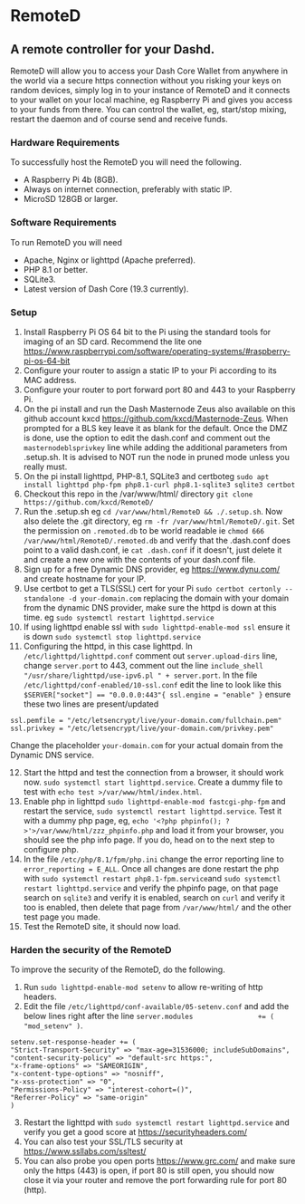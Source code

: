 # RemoteD


## A remote controller for your Dashd.



RemoteD will allow you to access your Dash Core Wallet from anywhere in the world via a secure https connection without you risking your keys on random devices, simply log in to your instance of RemoteD and it connects to your wallet on your local machine, eg Raspberry Pi and gives you access to your funds from there.  You can control the wallet, eg, start/stop mixing, restart the daemon and of course send and receive funds.


### Hardware Requirements

To successfully host the RemoteD you will need the following.

- A Raspberry Pi 4b (8GB).
- Always on internet connection, preferably with static IP.
- MicroSD 128GB or larger.


### Software Requirements

To run RemoteD you will need

- Apache, Nginx or lighttpd (Apache preferred).
- PHP 8.1 or better.
- SQLite3.
- Latest version of Dash Core (19.3 currently).


### Setup

1. Install Raspberry Pi OS 64 bit to the Pi using the standard tools for imaging of an SD card. Recommend the lite one https://www.raspberrypi.com/software/operating-systems/#raspberry-pi-os-64-bit
2. Configure your router to assign a static IP to your Pi according to its MAC address.
3. Configure your router to port forward port 80 and 443 to your Raspberry Pi.
4. On the pi install and run the Dash Masternode Zeus also available on this github account kxcd https://github.com/kxcd/Masternode-Zeus.  When prompted for a BLS key leave it as blank for the default.  Once the DMZ is done, use the option to edit the dash.conf and comment out the `masternodeblsprivkey` line while adding the additional parameters from .setup.sh.  It is advised to NOT run the node in pruned mode unless you really must.
5. On the pi install lighttpd, PHP-8.1, SQLite3 and certboteg `sudo apt install lighttpd php-fpm php8.1-curl php8.1-sqlite3 sqlite3 certbot`
6. Checkout this repo in the /var/www/html/ directory `git clone https://github.com/kxcd/RemoteD/`
7. Run the .setup.sh eg `cd /var/www/html/RemoteD && ./.setup.sh`.  Now also delete the .git directory, eg `rm -fr /var/www/html/RemoteD/.git`. Set the permission on `.remoted.db` to be world readable ie `chmod 666 /var/www/html/RemoteD/.remoted.db` and verify that the .dash.conf does point to a valid dash.conf, ie `cat .dash.conf` if it doesn't, just delete it and create a new one with the contents of your dash.conf file.
8. Sign up for a free Dynamic DNS provider, eg https://www.dynu.com/ and create hostname for your IP.
9. Use certbot to get a TLS(SSL) cert for your Pi `sudo certbot certonly --standalone -d your-domain.com` replacing the domain with your domain from the dynamic DNS provider, make sure the httpd is down at this time. eg `sudo systemctl restart lighttpd.service`
10. If using lighttpd enable ssl with `sudo lighttpd-enable-mod ssl` ensure it is down `sudo systemctl stop lighttpd.service`
11. Configuring the httpd, in this case lighttpd. In `/etc/lighttpd/lighttpd.conf` comment out `server.upload-dirs` line, change `server.port` to 443, comment out the line `include_shell "/usr/share/lighttpd/use-ipv6.pl " + server.port`.  In the file `/etc/lighttpd/conf-enabled/10-ssl.conf` edit the line to look like this `$SERVER["socket"] == "0.0.0.0:443"{ ssl.engine = "enable" }` ensure these two lines are present/updated

```
ssl.pemfile = "/etc/letsencrypt/live/your-domain.com/fullchain.pem"
ssl.privkey = "/etc/letsencrypt/live/your-domain.com/privkey.pem"
```

Change the placeholder `your-domain.com` for your actual domain from the Dynamic DNS service.


12. Start the httpd and test the connection from a browser, it should work now. `sudo systemctl start lighttpd.service`.  Create a dummy file to test with `echo test >/var/www/html/index.html`.
13. Enable php in lighttpd `sudo lighttpd-enable-mod fastcgi-php-fpm` and restart the service, `sudo systemctl restart lighttpd.service`. Test it with a dummy php page, eg, `echo '<?php phpinfo(); ?>'>/var/www/html/zzz_phpinfo.php` and load it from your browser, you should see the php info page.  If you do, head on to the next step to configure php.
14. In the file `/etc/php/8.1/fpm/php.ini` change the error reporting line to `error_reporting = E_ALL`. Once all changes are done restart the php with `sudo systemctl restart php8.1-fpm.service`and `sudo systemctl restart lighttpd.service`  and verify the phpinfo page, on that page search on `sqlite3` and verify it is enabled, search on `curl` and verify it too is enabled, then delete that page from `/var/www/html/` and the other test page you made.
15. Test the RemoteD site, it should now load.


### Harden the security of the RemoteD

To improve the security of the RemoteD, do the following.

1. Run `sudo lighttpd-enable-mod setenv` to allow re-writing of http headers.
2. Edit the file `/etc/lighttpd/conf-available/05-setenv.conf` and add the below lines right after the line `server.modules                += ( "mod_setenv" )`.

```
setenv.set-response-header += (
"Strict-Transport-Security" => "max-age=31536000; includeSubDomains",
"content-security-policy" => "default-src https:",
"x-frame-options" => "SAMEORIGIN",
"x-content-type-options" => "nosniff",
"x-xss-protection" => "0",
"Permissions-Policy" => "interest-cohort=()",
"Referrer-Policy" => "same-origin"
)
```

3. Restart the lighttpd with `sudo systemctl restart lighttpd.service` and verify you get a good score at https://securityheaders.com/
4. You can also test your SSL/TLS security at https://www.ssllabs.com/ssltest/
5. You can also probe you open ports https://www.grc.com/  and make sure only the https (443) is open, if port 80 is still open, you should now close it via your router and remove the port forwarding rule for port 80 (http).

